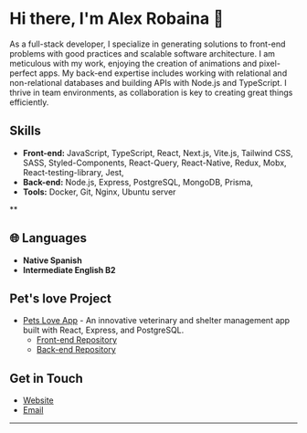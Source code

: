 # Hi there, I'm Alex Robaina 👋

As a full-stack developer, I specialize in generating solutions to front-end problems with good practices and scalable software architecture. I am meticulous with my work, enjoying the creation of animations and pixel-perfect apps. My back-end expertise includes working with relational and non-relational databases and building APIs with Node.js and TypeScript. I thrive in team environments, as collaboration is key to creating great things efficiently.

## Skills

- **Front-end:** JavaScript, TypeScript, React, Next.js,  Vite.js, Tailwind CSS, SASS, Styled-Components, React-Query, React-Native, Redux, Mobx, React-testing-library, Jest, 
- **Back-end:** Node.js, Express, PostgreSQL, MongoDB, Prisma, 
- **Tools:** Docker, Git, Nginx, Ubuntu server

**
## 🌐 Languages

- **Native Spanish**
- **Intermediate English B2**

## Pet's love Project

- [Pets Love App](https://petslove.app/) - An innovative veterinary and shelter management app built with React, Express, and PostgreSQL.
  - [Front-end Repository](https://github.com/alexrobaina/frontend_petsLove)
  - [Back-end Repository](https://github.com/alexrobaina/api-pets-love)

## Get in Touch

- [Website](https://arobaina.dev)
- [Email](mailto:alexrobainaph@gmail.com)

---
